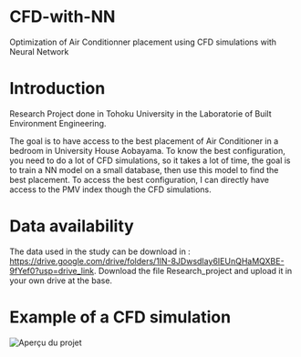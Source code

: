 # CFD-with-NN
Optimization of Air Conditionner placement using CFD simulations with Neural Network

# Introduction

Research Project done in Tohoku University in the Laboratorie of Built Environment Engineering.

The goal is to have access to the best placement of Air Conditioner in a bedroom in University House Aobayama.
To know the best configuration, you need to do a lot of CFD simulations, so it takes a lot of time, the goal is to train a NN model on a small database, then use this model to find the best placement.
To access the best configuration, I can directly have access to the PMV index though the CFD simulations.

# Data availability

The data used in the study can be download in : https://drive.google.com/drive/folders/1lN-8JDwsdIay6IEUnQHaMQXBE-9fYef0?usp=drive_link.
Download the file Research_project and upload it in your own drive at the base.

# Example of a CFD simulation
![Aperçu du projet](https://github.com/thoid/CFD-with-NN/blob/main/CFD.gif)



